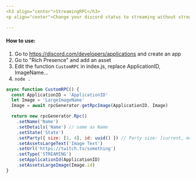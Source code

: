 ```yaml
---
<h3 align="center">StreamingRPC</h3>
<p align="center">Change your discord status to streaming without streaming</p>

---
```

#### How to use:
1. Go to https://discord.com/developers/applications and create an app
2. Go to "Rich Presence" and add an asset
3. Edit the function `CustomRPC` in index.js, replace ApplicationID, ImageName...
4. `node .`

```js
async function CustomRPC() {
  const ApplicationID = 'ApplicationID'
  let Image = 'LargeImageName'
  Image = await rpcGenerator.getRpcImage(ApplicationID, Image)

  return new rpcGenerator.Rpc()
    .setName('Name')
    .setDetails('Name') // same as Name
    .setState('State')
    .setParty({ size: [1, 4], id: uuid() }) // Party size: [current, max]
    .setAssetsLargeText('Image Text')
    .setUrl('https://twitch.tv/something')
    .setType('STREAMING')
    .setApplicationId(ApplicationID)
    .setAssetsLargeImage(Image.id)
}
```
